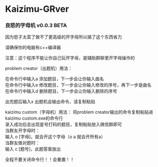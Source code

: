 # Kaizimu-GRver
### 良怒的字母机 v0.0.3 BETA

因为怒子太菜了做不了更高级的开字母所以搞了这个东西省力

请确保你的电脑有c++编译器

注意：这个程序不能让你自己玩开字母，是辅助群聊里开字母操作的

problem creator（出题机）用法：

在命令行中输入a 添加题目，下一步会让你输入曲名<br />在命令行中输入e 修改题目，下一步会让你输入修改的序号，再下一步是曲名<br />在命令行中输入d 删除题目，下一步会让你输入删除的序号

出完题后输入x 出题机会输出命令，请复制粘贴

kaizimu custom（字母机）用法：
将problem creator输出的命令复制粘贴进kaizimu custom.exe的命令行<br />
录入成功后会出现星号打码的题目，复制粘贴放入微信群即可<br />
当群友开字母时：<br />
输入 o [字母]，就会开这个字母（o a 就会开所有a）<br />
当群友做对题时：<br />
输入 c [题号]，此题答案放出

全程不要关闭命令行！！会重置！！
